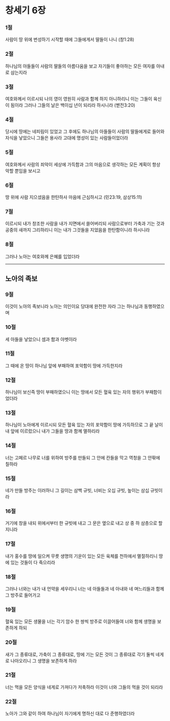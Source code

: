 # 창세기 6장

### 1절
사람이 땅 위에 번성하기 시작할 때에 그들에게서 딸들이 나니 (창1:28)

### 2절
하나님의 아들들이 사람의 딸들의 아름다움을 보고 자기들이 좋아하는 모든 여자를 아내로 삼는지라

### 3절
여호와께서 이르시되 나의 영이 영원히 사람과 함께 하지 아니하리니 이는 그들이 육신이 됨이라 그러나 그들의 날은 백이십 년이 되리라 하시니라 (벧전3:20)

### 4절
당시에 땅에는 네피림이 있었고 그 후에도 하나님의 아들들이 사람의 딸들에게로 들어와 자식을 낳았으니 그들은 용사라 고대에 명성이 있는 사람들이었더라

### 5절
여호와께서 사람의 죄악이 세상에 가득함과 그의 마음으로 생각하는 모든 계획이 항상 악할 뿐임을 보시고

### 6절
땅 위에 사람 지으셨음을 한탄하사 마음에 근심하시고 (민23:19, 삼상15:11)

### 7절
이르시되 내가 창조한 사람을 내가 지면에서 쓸어버리되 사람으로부터 가축과 기는 것과 공중의 새까지 그리하리니 이는 내가 그것들을 지었음을 한탄함이니라 하시니라

### 8절
그러나 노아는 여호와께 은혜를 입었더라

---

## 노아의 족보

### 9절
이것이 노아의 족보니라 노아는 의인이요 당대에 완전한 자라 그는 하나님과 동행하였으며

### 10절
세 아들을 낳았으니 셈과 함과 야벳이라

### 11절
그 때에 온 땅이 하나님 앞에 부패하여 포악함이 땅에 가득한지라

### 12절
하나님이 보신즉 땅이 부패하였으니 이는 땅에서 모든 혈육 있는 자의 행위가 부패함이었더라

### 13절
하나님이 노아에게 이르시되 모든 혈육 있는 자의 포악함이 땅에 가득하므로 그 끝 날이 내 앞에 이르렀으니 내가 그들을 땅과 함께 멸하리라

### 14절
너는 고페르 나무로 너를 위하여 방주를 만들되 그 안에 칸들을 막고 역청을 그 안팎에 칠하라

### 15절
네가 만들 방주는 이러하니 그 길이는 삼백 규빗, 너비는 오십 규빗, 높이는 삼십 규빗이라

### 16절
거기에 창을 내되 위에서부터 한 규빗에 내고 그 문은 옆으로 내고 상 중 하 삼층으로 할지니라

### 17절
내가 홍수를 땅에 일으켜 무릇 생명의 기운이 있는 모든 육체를 천하에서 멸절하리니 땅에 있는 것들이 다 죽으리라

### 18절
그러나 너와는 내가 내 언약을 세우리니 너는 네 아들들과 네 아내와 네 며느리들과 함께 그 방주로 들어가고

### 19절
혈육 있는 모든 생물을 너는 각기 암수 한 쌍씩 방주로 이끌어들여 너와 함께 생명을 보존하게 하되

### 20절
새가 그 종류대로, 가축이 그 종류대로, 땅에 기는 모든 것이 그 종류대로 각기 둘씩 네게로 나아오리니 그 생명을 보존하게 하라

### 21절
너는 먹을 모든 양식을 네게로 가져다가 저축하라 이것이 너와 그들의 먹을 것이 되리라

### 22절
노아가 그와 같이 하여 하나님이 자기에게 명하신 대로 다 준행하였더라
